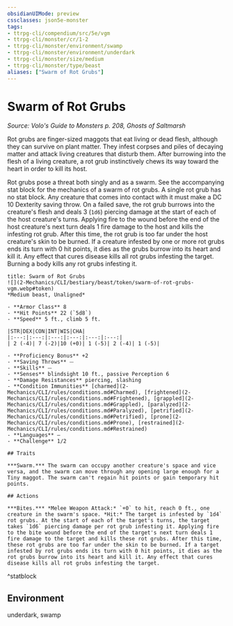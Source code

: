 ```yaml
---
obsidianUIMode: preview
cssclasses: json5e-monster
tags:
- ttrpg-cli/compendium/src/5e/vgm
- ttrpg-cli/monster/cr/1-2
- ttrpg-cli/monster/environment/swamp
- ttrpg-cli/monster/environment/underdark
- ttrpg-cli/monster/size/medium
- ttrpg-cli/monster/type/beast
aliases: ["Swarm of Rot Grubs"]
---
```

# Swarm of Rot Grubs
*Source: Volo's Guide to Monsters p. 208, Ghosts of Saltmarsh*  


Rot grubs are finger-sized maggots that eat living or dead flesh, although they can survive on plant matter. They infest corpses and piles of decaying matter and attack living creatures that disturb them. After burrowing into the flesh of a living creature, a rot grub instinctively chews its way toward the heart in order to kill its host.

Rot grubs pose a threat both singly and as a swarm. See the accompanying stat block for the mechanics of a swarm of rot grubs. A single rot grub has no stat block. Any creature that comes into contact with it must make a DC 10 Dexterity saving throw. On a failed save, the rot grub burrows into the creature's flesh and deals 3 (`1d6`) piercing damage at the start of each of the host creature's turns. Applying fire to the wound before the end of the host creature's next turn deals 1 fire damage to the host and kills the infesting rot grub. After this time, the rot grub is too far under the host creature's skin to be burned. If a creature infested by one or more rot grubs ends its turn with 0 hit points, it dies as the grubs burrow into its heart and kill it. Any effect that cures disease kills all rot grubs infesting the target. Burning a body kills any rot grubs infesting it.

```ad-statblock
title: Swarm of Rot Grubs
![](2-Mechanics/CLI/bestiary/beast/token/swarm-of-rot-grubs-vgm.webp#token)
*Medium beast, Unaligned*

- **Armor Class** 8 
- **Hit Points** 22 (`5d8`) 
- **Speed** 5 ft., climb 5 ft.

|STR|DEX|CON|INT|WIS|CHA|
|:---:|:---:|:---:|:---:|:---:|:---:|
| 2 (-4)| 7 (-2)|10 (+0)| 1 (-5)| 2 (-4)| 1 (-5)|

- **Proficiency Bonus** +2
- **Saving Throws** ⏤
- **Skills** ⏤
- **Senses** blindsight 10 ft., passive Perception 6
- **Damage Resistances** piercing, slashing
- **Condition Immunities** [charmed](2-Mechanics/CLI/rules/conditions.md#Charmed), [frightened](2-Mechanics/CLI/rules/conditions.md#Frightened), [grappled](2-Mechanics/CLI/rules/conditions.md#Grappled), [paralyzed](2-Mechanics/CLI/rules/conditions.md#Paralyzed), [petrified](2-Mechanics/CLI/rules/conditions.md#Petrified), [prone](2-Mechanics/CLI/rules/conditions.md#Prone), [restrained](2-Mechanics/CLI/rules/conditions.md#Restrained)
- **Languages** —
- **Challenge** 1/2

## Traits

***Swarm.*** The swarm can occupy another creature's space and vice versa, and the swarm can move through any opening large enough for a Tiny maggot. The swarm can't regain hit points or gain temporary hit points.

## Actions

***Bites.*** *Melee Weapon Attack:* `+0` to hit, reach 0 ft., one creature in the swarm's space. *Hit:* The target is infested by `1d4` rot grubs. At the start of each of the target's turns, the target takes `1d6` piercing damage per rot grub infesting it. Applying fire to the bite wound before the end of the target's next turn deals 1 fire damage to the target and kills these rot grubs. After this time, these rot grubs are too far under the skin to be burned. If a target infested by rot grubs ends its turn with 0 hit points, it dies as the rot grubs burrow into its heart and kill it. Any effect that cures disease kills all rot grubs infesting the target.
```
^statblock

## Environment

underdark, swamp